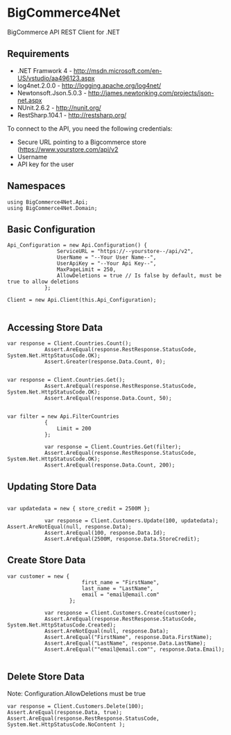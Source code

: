 BigCommerce4Net
===============

BigCommerce API REST Client for .NET


Requirements
------------

- .NET Framwork 4 - http://msdn.microsoft.com/en-US/vstudio/aa496123.aspx
- log4net.2.0.0 - http://logging.apache.org/log4net/
- Newtonsoft.Json.5.0.3 - http://james.newtonking.com/projects/json-net.aspx
- NUnit.2.6.2 - http://nunit.org/
- RestSharp.104.1 - http://restsharp.org/

To connect to the API, you need the following credentials:

- Secure URL pointing to a Bigcommerce store (https://www.yourstore.com/api/v2
- Username 
- API key for the user

Namespaces
---------

```
using BigCommerce4Net.Api;
using BigCommerce4Net.Domain;
```

Basic Configuration
-------------

```
Api_Configuration = new Api.Configuration() {
                ServiceURL = "https://--yourstore--/api/v2",
                UserName = "--Your User Name--",
                UserApiKey = "--Your Api Key--",
                MaxPageLimit = 250,
                AllowDeletions = true // Is false by default, must be true to allow deletions
            };
            
Client = new Api.Client(this.Api_Configuration);
            
```

Accessing Store Data
-------------

```
var response = Client.Countries.Count();
            Assert.AreEqual(response.RestResponse.StatusCode, System.Net.HttpStatusCode.OK);
            Assert.Greater(response.Data.Count, 0);
```	
```		
		
var response = Client.Countries.Get();
            Assert.AreEqual(response.RestResponse.StatusCode, System.Net.HttpStatusCode.OK);
            Assert.AreEqual(response.Data.Count, 50);			
```
```	
			
var filter = new Api.FilterCountries
            {
                Limit = 200
            };

            var response = Client.Countries.Get(filter);
            Assert.AreEqual(response.RestResponse.StatusCode, System.Net.HttpStatusCode.OK);
            Assert.AreEqual(response.Data.Count, 200);			
```

Updating Store Data
-------------

```	
			
var updatedata = new { store_credit = 2500M };

            var response = Client.Customers.Update(100, updatedata);	
Assert.AreNotEqual(null, response.Data);
            Assert.AreEqual(100, response.Data.Id);
            Assert.AreEqual(2500M, response.Data.StoreCredit);			
```

Create Store Data
-------------
```	
var customer = new { 
						first_name = "FirstName",
						last_name = "LastName",
						email = "email@email.com"
 					};

            var response = Client.Customers.Create(customer);
			Assert.AreEqual(response.RestResponse.StatusCode, System.Net.HttpStatusCode.Created);			
			Assert.AreNotEqual(null, response.Data);
            Assert.AreEqual("FirstName", response.Data.FirstName);
			Assert.AreEqual("LastName", response.Data.LastName);	
			Assert.AreEqual(""email@email.com"", response.Data.Email);			
			
```

Delete Store Data
-------------
Note: Configuration.AllowDeletions must be true

```
var response = Client.Customers.Delete(100);
Assert.AreEqual(response.Data, true);
Assert.AreEqual(response.RestResponse.StatusCode, System.Net.HttpStatusCode.NoContent );

```


